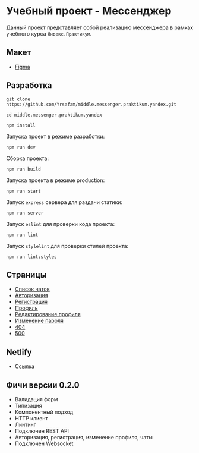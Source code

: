 # Учебный проект - Мессенджер

Данный проект представляет собой реализацию мессенджера в рамках учебного курса `Яндекс.Практикум`.

## Макет

- [Figma](https://www.figma.com/file/sdkELKYUF7kgChZHkQcrBd/Chat-%7C-Practicum?type=design&node-id=1%3A460&mode=dev)

## Разработка

```shell
git clone https://github.com/Yrsafam/middle.messenger.praktikum.yandex.git
```

```shell
cd middle.messenger.praktikum.yandex
```

```shell
npm install
```

Запуска проект в режиме разработки:

```shell
npm run dev
```

Сборка проекта:

```shell
npm run build
```

Запуска проекта в режиме production:

```shell
npm run start
```

Запуск `express` сервера для раздачи статики:

```shell
npm run server
```

Запуск `eslint` для проверки кода проекта:

```shell
npm run lint
```

Запуск `stylelint` для проверки стилей проекта:

```shell
npm run lint:styles
```

## Страницы

- [Список чатов](http://localhost:3000/messenger)
- [Авторизация](http://localhost:3000/)
- [Регистрация](http://localhost:3000/sign-up)
- [Профиль](http://localhost:3000/settings)
- [Редактирование профиля](http://localhost:3000/profile-edit)
- [Изменение пароля](http://localhost:3000/change-password)
- [404](http://localhost:3000/404)
- [500](http://localhost:3000/500)

## Netlify

- [Ссылка](https://bejewelled-mermaid-8640f0.netlify.app/)

## Фичи версии 0.2.0

- Валидация форм
- Типизация
- Компонентный подход
- HTTP клиент
- Линтинг
- Подключен REST API
- Авторизация, регистрация, изменение профиля, чаты
- Подключен Websocket

